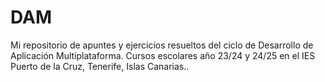 # DAM
Mi repositorio de apuntes y ejercicios resueltos del ciclo de Desarrollo de Aplicación Multiplataforma. Cursos escolares año 23/24 y 24/25 en el IES Puerto de la Cruz, Tenerife, Islas Canarias..
